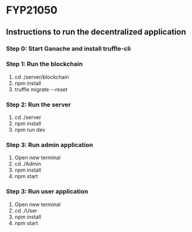# FYP21050

## Instructions to run the decentralized application

### Step 0: Start Ganache and install truffle-cli

### Step 1: Run the blockchain

1. cd ./server/blockchain
2. npm install
2. truffle migrate --reset

### Step 2: Run the server

1. cd ./server
2. npm install
3. npm run dev

### Step 3: Run admin application

1. Open new terminal
2. cd ./Admin
3. npm install
4. npm start

### Step 3: Run user application

1. Open new terminal
2. cd ./User
3. npm install
4. npm start